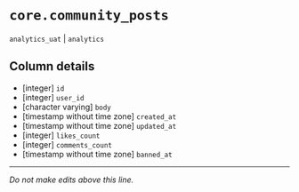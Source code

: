 # `core.community_posts`
`analytics_uat` | `analytics`

## Column details
* [integer]   `id`
* [integer]   `user_id`
* [character varying] `body`
* [timestamp without time zone] `created_at`
* [timestamp without time zone] `updated_at`
* [integer]   `likes_count`
* [integer]   `comments_count`
* [timestamp without time zone] `banned_at`

-------------------------------------------------------------------------------
*Do not make edits above this line.*
